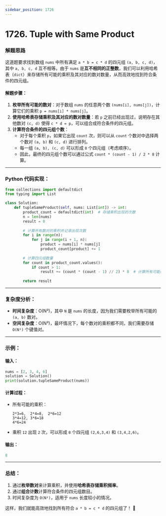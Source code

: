 ```yaml
---
sidebar_position: 1726
---
```

# 1726. Tuple with Same Product

### 解题思路
这道题要求找到数组 `nums` 中所有满足 `a * b = c * d` 的四元组 `(a, b, c, d)`，其中 `a, b, c, d` 互不相等。由于 `nums` 是**互不相同的正整数**，我们可以利用哈希表（`dict`）来存储所有可能的乘积及其对应的数对数量，从而高效地找到符合条件的四元组。

#### 解题步骤：
1. **枚举所有可能的数对**：对于数组 `nums` 的任意两个数 `(nums[i], nums[j])`，计算它们的乘积 `p = nums[i] * nums[j]`。
2. **使用哈希表存储乘积及其对应的数对数量**：若 `p` 之前已经出现过，说明存在其他数对 `(c, d)` 使得 `c * d = p`，可以组合成符合条件的四元组。
3. **计算符合条件的四元组个数**：
   - 对于每个乘积 `p`，如果它出现 `count` 次，则可以从 `count` 个数对中选择两个数对 `(a, b)` 和 `(c, d)` 进行排列。
   - 每一组 `(a, b), (c, d)` 可以形成 `8` 个四元组（考虑顺序）。
   - 因此，最终的四元组个数可以通过公式 `count * (count - 1) / 2 * 8` 计算。

---

### Python 代码实现：
```python
from collections import defaultdict
from typing import List

class Solution:
    def tupleSameProduct(self, nums: List[int]) -> int:
        product_count = defaultdict(int)  # 存储乘积出现的次数
        n = len(nums)
        result = 0
        
        # 计算所有数对的乘积并记录出现次数
        for i in range(n):
            for j in range(i + 1, n):
                product = nums[i] * nums[j]
                product_count[product] += 1
        
        # 计算四元组数量
        for count in product_count.values():
            if count > 1:
                result += (count * (count - 1) // 2) * 8  # 计算所有可能的四元组
        
        return result
```

---

### 复杂度分析：
- **时间复杂度**：O(N²)，其中 `N` 是 `nums` 的长度，因为我们需要枚举所有可能的 `(a, b)` 数对。
- **空间复杂度**：O(N²)，最坏情况下，每个数对的乘积都不同，我们需要存储 `O(N²)` 个键值对。

---

### 示例：
#### 输入：
```python
nums = [2, 3, 4, 6]
solution = Solution()
print(solution.tupleSameProduct(nums))
```
#### 计算过程：
- 所有可能的乘积：
  ```
  2*3=6,  2*4=8,  2*6=12
  3*4=12, 3*6=18
  4*6=24
  ```
- 乘积 `12` 出现 `2` 次，可以形成 `8` 个四元组 `(2,6,3,4)` 和 `(3,4,2,6)`。

#### 输出：
```python
8
```

---

### 总结：
1. 通过**枚举数对**来计算乘积，并使用**哈希表存储乘积频率**。
2. 通过**组合计数**计算符合条件的四元组数目。
3. 时间复杂度为 `O(N²)`，适用于 `nums` 长度较小的情况。

这样，我们就能高效地找到所有符合 `a * b = c * d` 的四元组了！ 🚀